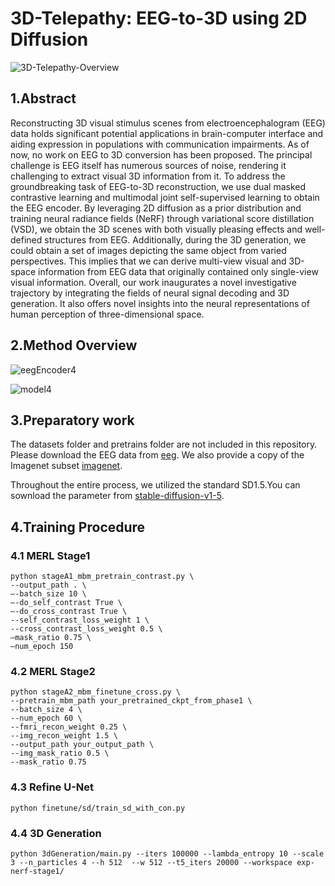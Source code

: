 # 3D-Telepathy: EEG-to-3D using 2D Diffusion

![3D-Telepathy-Overview](https://github.com/gegen666/EEGTo3D/assets/113605829/c68a54ad-7974-47d8-90f6-7ed27acdbdb3)

## 1.Abstract
Reconstructing 3D visual stimulus scenes from electroencephalogram (EEG) data holds significant potential applications in brain-computer interface and aiding expression in populations with communication impairments. As of now, no work on EEG to 3D conversion has been proposed. The principal challenge is EEG itself has numerous sources of noise, rendering it challenging to extract visual 3D information from it. To address the groundbreaking task of EEG-to-3D reconstruction, we use dual masked contrastive learning and multimodal joint self-supervised learning to obtain the EEG encoder. By leveraging 2D diffusion as a prior distribution and training neural radiance fields (NeRF) through variational score distillation (VSD), we obtain the 3D scenes with both visually pleasing effects and well-defined structures from EEG. Additionally, during the 3D generation, we could obtain a set of images depicting the same object from varied  perspectives. This implies that we can derive multi-view visual and 3D-space information from EEG data that originally contained only single-view visual information. Overall, our work inaugurates a novel investigative trajectory by integrating the fields of neural signal decoding and 3D generation. It also offers novel insights into the neural representations of human perception of three-dimensional space.
## 2.Method Overview
![eegEncoder4](https://github.com/gegen666/EEGTo3D/assets/113605829/78255d41-52d1-42d7-9c30-6e0b3095fc67)

![model4](https://github.com/gegen666/EEGTo3D/assets/113605829/1ab7edb0-03c9-4e6a-a579-6a189de55344)

## 3.Preparatory work
The datasets folder and pretrains folder are not included in this repository. Please download the EEG data from [eeg](https://github.com/perceivelab/eeg_visual_classification). We also provide a copy of the Imagenet subset [imagenet](https://drive.google.com/file/d/1y7I9bG1zKYqBM94odcox_eQjnP9HGo9-/view?usp=drive_link).

Throughout the entire process, we utilized the standard SD1.5.You can sownload the parameter from [stable-diffusion-v1-5](https://huggingface.co/runwayml/stable-diffusion-v1-5).

## 4.Training Procedure
### 4.1 MERL Stage1
```
python stageA1_mbm_pretrain_contrast.py \
--output_path . \  
—-batch_size 10 \
—-do_self_contrast True \
—-do_cross_contrast True \
--self_contrast_loss_weight 1 \ 
--cross_contrast_loss_weight 0.5 \
—mask_ratio 0.75 \
—num_epoch 150 
```
### 4.2 MERL Stage2
```
python stageA2_mbm_finetune_cross.py \
--pretrain_mbm_path your_pretrained_ckpt_from_phase1 \
--batch_size 4 \
--num_epoch 60 \
--fmri_recon_weight 0.25 \ 
--img_recon_weight 1.5 \
--output_path your_output_path \ 
--img_mask_ratio 0.5 \
--mask_ratio 0.75 
```
### 4.3 Refine U-Net
```
python finetune/sd/train_sd_with_con.py
```
### 4.4 3D Generation
```
python 3dGeneration/main.py --iters 100000 --lambda_entropy 10 --scale 3 --n_particles 4 --h 512  --w 512 --t5_iters 20000 --workspace exp-nerf-stage1/
```
